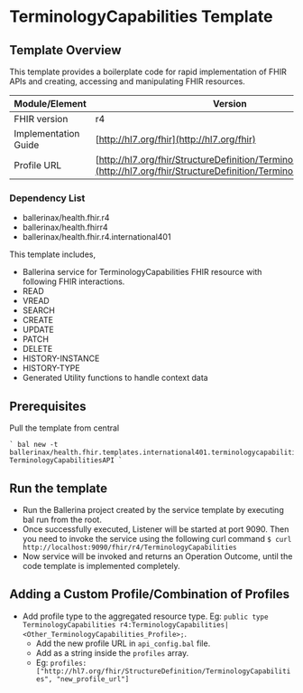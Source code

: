 

# TerminologyCapabilities Template

## Template Overview

This template provides a boilerplate code for rapid implementation of FHIR APIs and creating, accessing and manipulating FHIR resources.


| Module/Element       | Version |
|---| --- |
| FHIR version         | r4 |
| Implementation Guide | [http://hl7.org/fhir](http://hl7.org/fhir) |
| Profile URL          |[http://hl7.org/fhir/StructureDefinition/TerminologyCapabilities](http://hl7.org/fhir/StructureDefinition/TerminologyCapabilities)|

### Dependency List

- ballerinax/health.fhir.r4
- ballerinax/health.fhirr4
- ballerinax/health.fhir.r4.international401

This template includes,

- Ballerina service for TerminologyCapabilities FHIR resource with following FHIR interactions.
- READ
- VREAD
- SEARCH
- CREATE
- UPDATE
- PATCH
- DELETE
- HISTORY-INSTANCE
- HISTORY-TYPE
- Generated Utility functions to handle context data

## Prerequisites

Pull the template from central

    ` bal new -t ballerinax/health.fhir.templates.international401.terminologycapabilities TerminologyCapabilitiesAPI `

## Run the template
- Run the Ballerina project created by the service template by executing bal run from the root.
- Once successfully executed, Listener will be started at port 9090. Then you need to invoke the service using the following curl command
    ` $ curl http://localhost:9090/fhir/r4/TerminologyCapabilities `
- Now service will be invoked and returns an Operation Outcome, until the code template is implemented completely.

## Adding a Custom Profile/Combination of Profiles

- Add profile type to the aggregated resource type. Eg: `public type TerminologyCapabilities r4:TerminologyCapabilities|<Other_TerminologyCapabilities_Profile>;`.
    - Add the new profile URL in `api_config.bal` file.
    - Add as a string inside the `profiles` array.
    - Eg: `profiles: ["http://hl7.org/fhir/StructureDefinition/TerminologyCapabilities", "new_profile_url"]`
